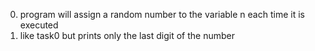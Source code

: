 0. program will assign a random number to the variable n each time it is executed
1. like task0 but prints only the last digit of the number
